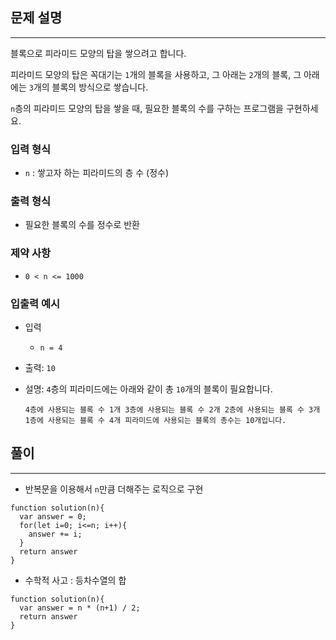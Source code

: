 ## 문제 설명

---

블록으로 피라미드 모양의 탑을 쌓으려고 합니다.

피라미드 모양의 탑은 꼭대기는 `1`개의 블록을 사용하고, 그 아래는 `2`개의 블록, 그 아래에는 `3`개의 블록의 방식으로 쌓습니다.

`n`층의 피라미드 모양의 탑을 쌓을 때, 필요한 블록의 수를 구하는 프로그램을 구현하세요.

### 입력 형식

- `n` : 쌓고자 하는 피라미드의 층 수 (정수)

### 출력 형식

- 필요한 블록의 수를 정수로 반환

### 제약 사항

- `0 < n <= 1000`

### 입출력 예시

- 입력
  - `n = 4`
- 출력: `10`
- 설명: `4`층의 피라미드에는 아래와 같이 총 `10`개의 블록이 필요합니다.

  `4층에 사용되는 블록 수 1개
3층에 사용되는 블록 수 2개
2층에 사용되는 블록 수 3개
1층에 사용되는 블록 수 4개
피라미드에 사용되는 블록의 총수는 10개입니다.`

## 풀이

---

- 반복문을 이용해서 `n`만큼 더해주는 로직으로 구현

```
function solution(n){
  var answer = 0;
  for(let i=0; i<=n; i++){
    answer += i;
  }
  return answer
}
```

- 수학적 사고 : 등차수열의 합

```
function solution(n){
  var answer = n * (n+1) / 2;
  return answer
}
```
